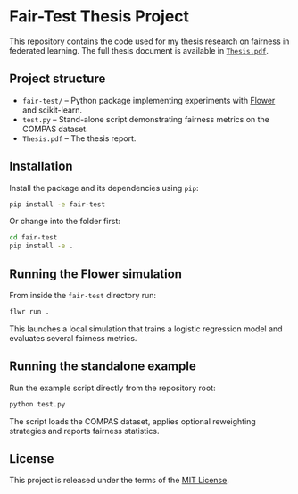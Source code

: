 # Fair-Test Thesis Project

This repository contains the code used for my thesis research on fairness in federated learning. The full thesis document is available in [`Thesis.pdf`](Thesis.pdf).

## Project structure

- `fair-test/` – Python package implementing experiments with [Flower](https://flower.ai/) and scikit-learn.
- `test.py` – Stand-alone script demonstrating fairness metrics on the COMPAS dataset.
- `Thesis.pdf` – The thesis report.

## Installation

Install the package and its dependencies using `pip`:

```bash
pip install -e fair-test
```

Or change into the folder first:

```bash
cd fair-test
pip install -e .
```

## Running the Flower simulation

From inside the `fair-test` directory run:

```bash
flwr run .
```

This launches a local simulation that trains a logistic regression model and evaluates several fairness metrics.

## Running the standalone example

Run the example script directly from the repository root:

```bash
python test.py
```

The script loads the COMPAS dataset, applies optional reweighting strategies and reports fairness statistics.

## License

This project is released under the terms of the [MIT License](LICENSE).
